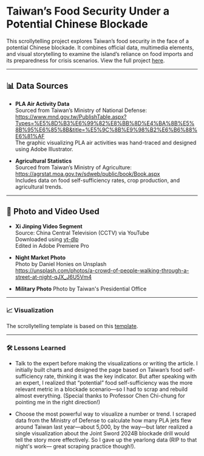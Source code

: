 
# Taiwan’s Food Security Under a Potential Chinese Blockade

This scrollytelling project explores Taiwan’s food security in the face of a potential Chinese blockade. It combines official data, multimedia elements, and visual storytelling to examine the island’s reliance on food imports and its preparedness for crisis scenarios.
View the full project [here](https://ashley-yihui-lee.github.io/taiwan-food).

---

## 📊 Data Sources

- **PLA Air Activity Data**  
  Sourced from Taiwan’s Ministry of National Defense:  
  https://www.mnd.gov.tw/PublishTable.aspx?Types=%E5%8D%B3%E6%99%82%E8%BB%8D%E4%BA%8B%E5%8B%95%E6%85%8B&title=%E5%9C%8B%E9%98%B2%E6%B6%88%E6%81%AF  
  The graphic visualizing PLA air activities was hand-traced and designed using Adobe Illustrator.

- **Agricultural Statistics**  
  Sourced from Taiwan’s Ministry of Agriculture:  
  https://agrstat.moa.gov.tw/sdweb/public/book/Book.aspx  
  Includes data on food self-sufficiency rates, crop production, and agricultural trends.

---

## 🎥 Photo and Video Used

- **Xi Jinping Video Segment**  
  Source: China Central Television (CCTV) via YouTube  
  Downloaded using [yt-dlp](https://github.com/yt-dlp/yt-dlp)  
  Edited in Adobe Premiere Pro

- **Night Market Photo**  
  Photo by Daniel Honies on Unsplash  
  https://unsplash.com/photos/a-crowd-of-people-walking-through-a-street-at-night-qJX_J6U5Vm4
  
- **Military Photo** 
  Photo by Taiwan's Presidential Office

---
### 📈 Visualization

The scrollytelling template is based on this [template](https://github.com/jsoma/page-templates/).

---
### 🛠 Lessons Learned
- Talk to the expert before making the visualizations or writing the article. I initially built charts and designed the page based on Taiwan’s food self-sufficiency rate, thinking it was the key indicator. But after speaking with an expert, I realized that “potential” food self-sufficiency was the more relevant metric in a blockade scenario—so I had to scrap and rebuild almost everything. (Special thanks to Professor Chen Chi-chung for pointing me in the right direction!)

- Choose the most powerful way to visualize a number or trend. I scraped data from the Ministry of Defense to calculate how many PLA jets flew around Taiwan last year—about 5,000, by the way—but later realized a single visualization about the Joint Sword 2024B blockade drill would tell the story more effectively. So I gave up the yearlong data (RIP to that night's work— great scraping practice though!).
